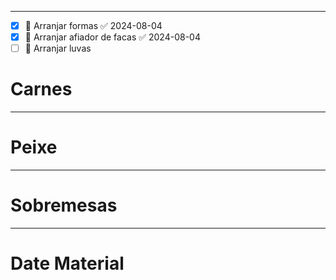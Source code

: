 ***
- [x] 🔽 Arranjar formas ✅ 2024-08-04
- [x] 🔽 Arranjar afiador de facas ✅ 2024-08-04
- [ ] 🔼  Arranjar luvas
# Carnes

***
# Peixe

***
# Sobremesas

***
# Date Material
